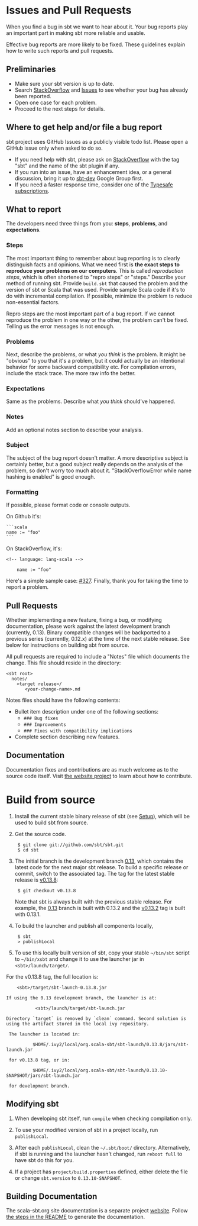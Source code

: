   [StackOverflow]: http://stackoverflow.com/tags/sbt  
  [Setup]: http://www.scala-sbt.org/release/docs/Getting-Started/Setup
  [Issues]: https://github.com/sbt/sbt/issues
  [sbt-dev]: https://groups.google.com/d/forum/sbt-dev
  [subscriptions]: http://typesafe.com/how/subscription
  [327]: https://github.com/sbt/sbt/issues/327

Issues and Pull Requests
========================

When you find a bug in sbt we want to hear about it. Your bug reports play an important part in making sbt more reliable and usable.

Effective bug reports are more likely to be fixed. These guidelines explain how to write such reports and pull requests.

Preliminaries
--------------

- Make sure your sbt version is up to date.
- Search [StackOverflow] and [Issues] to see whether your bug has already been reported.
- Open one case for each problem.
- Proceed to the next steps for details.

Where to get help and/or file a bug report
------------------------------------------

sbt project uses GitHub Issues as a publicly visible todo list. Please open a GitHub issue only when asked to do so.

- If you need help with sbt, please ask on [StackOverflow] with the tag "sbt" and the name of the sbt plugin if any.
- If you run into an issue, have an enhancement idea, or a general discussion, bring it up to [sbt-dev] Google Group first.
- If you need a faster response time, consider one of the [Typesafe subscriptions][subscriptions].

What to report
--------------

The developers need three things from you: **steps**, **problems**, and **expectations**.

### Steps

The most important thing to remember about bug reporting is to clearly distinguish facts and opinions. What we need first is **the exact steps to reproduce your problems on our computers**. This is called *reproduction steps*, which is often shortened to "repro steps" or "steps." Describe your method of running sbt. Provide `build.sbt` that caused the problem and the version of sbt or Scala that was used. Provide sample Scala code if it's to do with incremental compilation. If possible, minimize the problem to reduce non-essential factors.

Repro steps are the most important part of a bug report. If we cannot reproduce the problem in one way or the other, the problem can't be fixed. Telling us the error messages is not enough.

### Problems

Next, describe the problems, or what *you think* is the problem. It might be "obvious" to you that it's a problem, but it could actually be an intentional behavior for some backward compatibility etc. For compilation errors, include the stack trace. The more raw info the better.

### Expectations

Same as the problems. Describe what *you think* should've happened.

### Notes

Add an optional notes section to describe your analysis.

### Subject

The subject of the bug report doesn't matter. A more descriptive subject is certainly better, but a good subject really depends on the analysis of the problem, so don't worry too much about it. "StackOverflowError while name hashing is enabled" is good enough.

### Formatting

If possible, please format code or console outputs.

On Github it's:

    ```scala
    name := "foo"
    ```

On StackOverflow, it's:

```
<!-- language: lang-scala -->

    name := "foo"
```

Here's a simple sample case: [#327][327].
Finally, thank you for taking the time to report a problem.

Pull Requests
-------------

Whether implementing a new feature, fixing a bug, or modifying documentation, please work against the latest development branch (currently, 0.13).
Binary compatible changes will be backported to a previous series (currently, 0.12.x) at the time of the next stable release.
See below for instructions on building sbt from source.

All pull requests are required to include a "Notes" file which documents the change.  This file should reside in the
directory:

    <sbt root>
      notes/
        <target release>/
           <your-change-name>.md

Notes files should have the following contents:

* Bullet item description under one of the following sections:
  - `### Bug fixes`
  - `### Improvements`
  - `### Fixes with compatibility implications`
* Complete section describing new features.

Documentation
-------------

Documentation fixes and contributions are as much welcome as to the source code itself. Visit [the website project](https://github.com/sbt/website) to learn about how to contribute.

Build from source
=================

1. Install the current stable binary release of sbt (see [Setup]), which will be used to build sbt from source.
2. Get the source code.

		$ git clone git://github.com/sbt/sbt.git
		$ cd sbt

3. The initial branch is the development branch [0.13](https://github.com/sbt/sbt/tree/0.13), which contains the latest code for the next major sbt release.  To build a specific release or commit, switch to the associated tag.  The tag for the latest stable release is [v0.13.8](https://github.com/sbt/sbt/tree/v0.13.8):

		$ git checkout v0.13.8

	Note that sbt is always built with the previous stable release.  For example, the [0.13](https://github.com/sbt/sbt/tree/0.13) branch is built with 0.13.2 and the [v0.13.2](https://github.com/sbt/sbt/tree/v0.13.2) tag is built with 0.13.1.

4. To build the launcher and publish all components locally,

		$ sbt
		> publishLocal

5. To use this locally built version of sbt, copy your stable `~/bin/sbt` script to `~/bin/xsbt` and change it to use the launcher jar in `<sbt>/launch/target/`.

  For the v0.13.8 tag, the full location is:

		<sbt>/target/sbt-launch-0.13.8.jar

	If using the 0.13 development branch, the launcher is at:

               <sbt>/launch/target/sbt-launch.jar

	Directory `target` is removed by `clean` command. Second solution is using the artifact stored in the local ivy repository.

	 The launcher is located in:

              $HOME/.ivy2/local/org.scala-sbt/sbt-launch/0.13.8/jars/sbt-launch.jar

	 for v0.13.8 tag, or in:

              $HOME/.ivy2/local/org.scala-sbt/sbt-launch/0.13.10-SNAPSHOT/jars/sbt-launch.jar

	 for development branch.

## Modifying sbt

1. When developing sbt itself, run `compile` when checking compilation only.

2. To use your modified version of sbt in a project locally, run `publishLocal`.

3. After each `publishLocal`, clean the `~/.sbt/boot/` directory.  Alternatively, if sbt is running and the launcher hasn't changed, run `reboot full` to have sbt do this for you.

4. If a project has `project/build.properties` defined, either delete the file or change `sbt.version` to `0.13.10-SNAPSHOT`.

Building Documentation
----------------------

The scala-sbt.org site documentation is a separate project [website](https://github.com/sbt/website). Follow [the steps in the README](https://github.com/sbt/website#scala-sbtorg) to generate the documentation.
